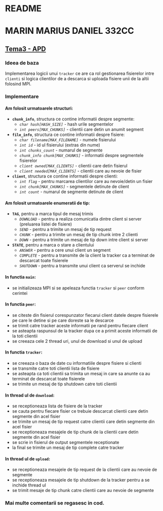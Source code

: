 # README 
# MARIN MARIUS DANIEL 332CC
## [Tema3 - APD](https://gitlab.cs.pub.ro/apd/tema3)

### Ideea de baza
Implementarea logicii unui `tracker` ce are ca rol gestionarea
fisierelor intre `clienti` si logica clientilor de a descarca
si uploada fisiere unii de la altii folosind MPI.

### Implementare
#### Am folosit urmatoarele structuri:
- **`chunk_info`**, structura ce contine informatii despre segmente:
    - *`char hash[HASH_SIZE]`* - hash urile segmentelor
    - *`int peers[MAX_CHUNKS]`* - clientii care detin un anumit segment
- **`file_info`**, structura ce contine informatii despre fisiere:
    - *`char filename[MAX_FILENAME]`* - numele fisierului
    - *`int id`* - id ul fisierului (extras din nume)
    - *`int chunks_count`* - numarul de segmente
    - *`chunk_info chunk[MAX_CHUNKS]`* - informatii despre segmentele fisierelor
    - *`client owned[MAX_CLIENTS]`* - clientii care detin fisierul
    - *`client needed[MAX_CLIENTS]`* - clientii care au nevoie de fisier
- **`client`**, structura ce contine informatii despre clienti:
    - *`int flag`* - pentru marcarea clientilor care au nevoie/detin un fisier
    - *`int chunk[MAX_CHUNKS]`* - segmentele detinute de client
    - *`int count`* - numarul de segmente detinute de client

#### Am folosit urmatoarele enumeratii de tip:
- **`TAG`**, pentru a marca tipul de mesaj trimis
    - *`DOWNLOAD`* - pentru a realiza comunicatia dintre client si server (preluarea
     listei de fisiere)
    - *`SEND`* - pentru a trimite un mesaj de tip request
    - *`CHUNK`* - pentru a trimite un mesaj de tip chunk intre 2 clienti
    - *`DOWN`* - pentru a trimite un mesaj de tip down
    intre client si server
- **`STATE`**, pentru a marca o stare a clientului
    - *`ANSWER`* - pentru a cere unui client un segment
    - *`COMPLETE`* - pentru a transmite de la client la tracker ca a terminat de
descarcat toate fisierele
    - *`SHUTDOWN`* - pentru a transmite unui client ca serverul se inchide

#### In functia `main`:
* se initializeaza MPI si se apeleaza functia `tracker` si `peer` conform cerintei

#### In functia `peer`:
* se citeste din fisierul corespunzator fiecarui client datele despre fisierele pe
care le detine si pe care doreste sa le descarce
* se trimit catre tracker aceste informatii pe rand pentru fiecare client
* se asteapta raspunsul de la tracker dupa ce a primit
aceste informatii de la toti clientii
* se creeaza cele 2 thread uri, unul de download si unul de upload

#### In functia `tracker`:
* se creeaza o baza de date cu informatiile despre fisiere si clienti
* se transmite catre toti clientii lista de fisiere
* se asteapta ca toti clientii sa trimita un mesaj
in care sa anunte ca au terminat de descarcat toate fisierele
* se trimite un mesaj de tip shutdown catre toti clientii

#### In thread ul de `download`:
* se receptioneaza lista de fisiere de la tracker
* se cauta pentru fiecare fisier ce trebuie descarcat clientii care detin segmente din
acel fisier
* se trimite un mesaj de tip request catre clientii care detin segmente din acel fisier
* se receptioneaza mesajele de tip chunk de la clientii care detin segmente din acel
fisier
* se scrie in fisierul de output segmentele receptionate
* la final se trimite un mesaj de tip complete catre tracker

#### In thread ul de `upload`:
* se receptioneaza mesajele de tip request de la clientii care au nevoie de segmente
* se receptioneaza mesajele de tip shutdown de la tracker pentru a se inchide thread ul
* se trimit mesaje de tip chunk catre clientii care au nevoie de segmente

### Mai multe comentarii se regasesc in cod.